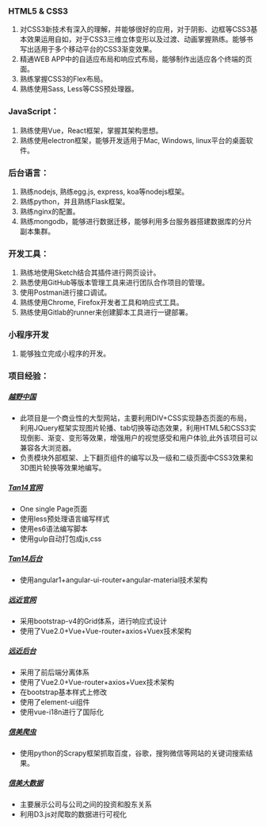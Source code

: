 
### HTML5 & CSS3
1. 对CSS3新技术有深入的理解，并能够很好的应用，对于阴影、边框等CSS3基本效果运用自如，对于CSS3三维立体变形以及过渡、动画掌握熟练。能够书写出适用于多个移动平台的CSS3渐变效果。
2. 精通WEB APP中的自适应布局和响应式布局，能够制作出适应各个终端的页面。
3. 熟练掌握CSS3的Flex布局。
4. 熟练使用Sass, Less等CSS预处理器。

### JavaScript：
1. 熟练使用Vue，React框架，掌握其架构思想。
2. 熟练使用electron框架，能够开发适用于Mac, Windows, linux平台的桌面软件。

### 后台语言：
1. 熟练nodejs, 熟练egg.js, express, koa等nodejs框架。
2. 熟练python，并且熟练Flask框架。
3. 熟练nginx的配置。
4. 熟练mongodb，能够进行数据迁移，能够利用多台服务器搭建数据库的分片副本集群。


### 开发工具：
1. 熟练地使用Sketch结合其插件进行网页设计。
2. 熟悉使用GitHub等版本管理工具来进行团队合作项目的管理。
3. 使用Postman进行接口调试。
4. 熟练使用Chrome, Firefox开发者工具和响应式工具。
5. 熟练使用Gitlab的runner来创建脚本工具进行一键部署。

### 小程序开发
1. 能够独立完成小程序的开发。

### 项目经验：
##### [越野中国](http://www.onway.cc/)
* 此项目是一个商业性的大型网站，主要利用DIV+CSS实现静态页面的布局，利用JQuery框架实现图片轮播、tab切换等动态效果，利用HTML5和CSS3实现倒影、渐变、变形等效果，增强用户的视觉感受和用户体验,此外该项目可以兼容各大浏览器。
* 负责模块外部框架、上下翻页组件的编写以及一级和二级页面中CSS3效果和3D图片轮换等效果地编写。

##### [Tan14官网](https://www.tan14.cn/)
* One single Page页面
* 使用less预处理语言编写样式
* 使用es6语法编写脚本
* 使用gulp自动打包成js,css

##### [Tan14后台](https://app.tan14.cn)
* 使用angular1+angular-ui-router+angular-material技术架构

##### [远近官网](https://yuanjin.io)
* 采用bootstrap-v4的Grid体系，进行响应式设计
* 使用了Vue2.0+Vue+Vue-router+axios+Vuex技术架构

##### [远近后台](https://portal.yuanjin.io)
* 采用了前后端分离体系
* 使用了Vue2.0+Vue-router+axios+Vuex技术架构
* 在bootstrap基本样式上修改
* 使用了element-ui组件
* 使用vue-i18n进行了国际化

##### [信美爬虫](https://github.com/moJiXiang/xinmeispiders)
* 使用python的Scrapy框架抓取百度，谷歌，搜狗微信等网站的关键词搜索结果。

##### [信美大数据](https://github.com/moJiXiang/xinmei-fullstack)
* 主要展示公司与公司之间的投资和股东关系
* 利用D3.js对爬取的数据进行可视化

